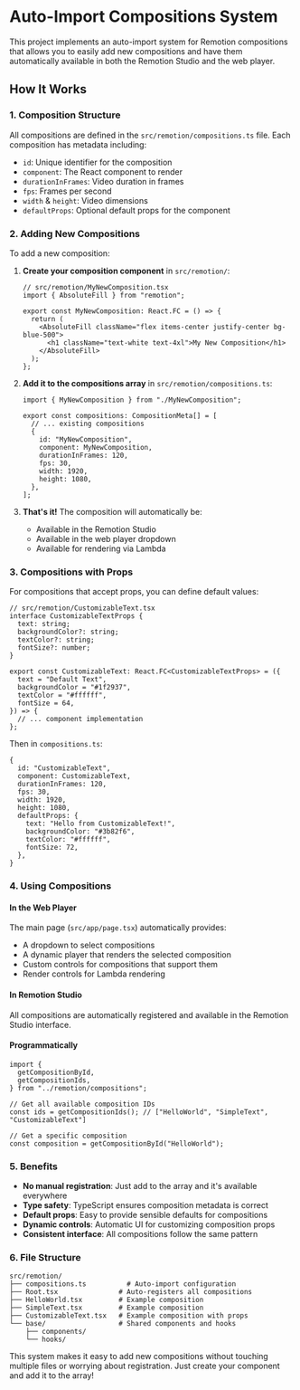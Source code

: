# Auto-Import Compositions System

This project implements an auto-import system for Remotion compositions that allows you to easily add new compositions and have them automatically available in both the Remotion Studio and the web player.

## How It Works

### 1. Composition Structure

All compositions are defined in the `src/remotion/compositions.ts` file. Each composition has metadata including:

- `id`: Unique identifier for the composition
- `component`: The React component to render
- `durationInFrames`: Video duration in frames
- `fps`: Frames per second
- `width` & `height`: Video dimensions
- `defaultProps`: Optional default props for the component

### 2. Adding New Compositions

To add a new composition:

1. **Create your composition component** in `src/remotion/`:

   ```tsx
   // src/remotion/MyNewComposition.tsx
   import { AbsoluteFill } from "remotion";

   export const MyNewComposition: React.FC = () => {
     return (
       <AbsoluteFill className="flex items-center justify-center bg-blue-500">
         <h1 className="text-white text-4xl">My New Composition</h1>
       </AbsoluteFill>
     );
   };
   ```

2. **Add it to the compositions array** in `src/remotion/compositions.ts`:

   ```tsx
   import { MyNewComposition } from "./MyNewComposition";

   export const compositions: CompositionMeta[] = [
     // ... existing compositions
     {
       id: "MyNewComposition",
       component: MyNewComposition,
       durationInFrames: 120,
       fps: 30,
       width: 1920,
       height: 1080,
     },
   ];
   ```

3. **That's it!** The composition will automatically be:
   - Available in the Remotion Studio
   - Available in the web player dropdown
   - Available for rendering via Lambda

### 3. Compositions with Props

For compositions that accept props, you can define default values:

```tsx
// src/remotion/CustomizableText.tsx
interface CustomizableTextProps {
  text: string;
  backgroundColor?: string;
  textColor?: string;
  fontSize?: number;
}

export const CustomizableText: React.FC<CustomizableTextProps> = ({
  text = "Default Text",
  backgroundColor = "#1f2937",
  textColor = "#ffffff",
  fontSize = 64,
}) => {
  // ... component implementation
};
```

Then in `compositions.ts`:

```tsx
{
  id: "CustomizableText",
  component: CustomizableText,
  durationInFrames: 120,
  fps: 30,
  width: 1920,
  height: 1080,
  defaultProps: {
    text: "Hello from CustomizableText!",
    backgroundColor: "#3b82f6",
    textColor: "#ffffff",
    fontSize: 72,
  },
}
```

### 4. Using Compositions

#### In the Web Player

The main page (`src/app/page.tsx`) automatically provides:

- A dropdown to select compositions
- A dynamic player that renders the selected composition
- Custom controls for compositions that support them
- Render controls for Lambda rendering

#### In Remotion Studio

All compositions are automatically registered and available in the Remotion Studio interface.

#### Programmatically

```tsx
import {
  getCompositionById,
  getCompositionIds,
} from "../remotion/compositions";

// Get all available composition IDs
const ids = getCompositionIds(); // ["HelloWorld", "SimpleText", "CustomizableText"]

// Get a specific composition
const composition = getCompositionById("HelloWorld");
```

### 5. Benefits

- **No manual registration**: Just add to the array and it's available everywhere
- **Type safety**: TypeScript ensures composition metadata is correct
- **Default props**: Easy to provide sensible defaults for compositions
- **Dynamic controls**: Automatic UI for customizing composition props
- **Consistent interface**: All compositions follow the same pattern

### 6. File Structure

```
src/remotion/
├── compositions.ts          # Auto-import configuration
├── Root.tsx               # Auto-registers all compositions
├── HelloWorld.tsx         # Example composition
├── SimpleText.tsx         # Example composition
├── CustomizableText.tsx   # Example composition with props
└── base/                  # Shared components and hooks
    ├── components/
    └── hooks/
```

This system makes it easy to add new compositions without touching multiple files or worrying about registration. Just create your component and add it to the array!
